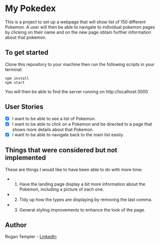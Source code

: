 # My Pokedex
This is a project to set up a webpage that will show list of 150 different Pokemon.  A user will then be able to navigate to individual pokemon pages by clicking on their name and on the new page obtain further information about that pokemon.

## To get started
Clone this repository to your machine then run the following scripts in your terminal:

```
npm install
npm start
```

You will then be able to find the server running on http://localhost:3000

## User Stories
- [x] I want to be able to see a list of Pokemon.
- [x] I want to be able to click on a Pokemon and be directed to a page that shows more details about that Pokemon.
- [x] I want to be able to navigate back to the main list easily.

## Things that were considered but not implemented
These are things I would like to have been able to do with more time:
- 1. Have the landing page display a bit more information about the Pokemon, including a picture of each one.
- 2. Tidy up how the types are displaying by removing the last comma.
- 3. General styling improvements to enhance the look of the page.

## Author
Rogan Templer - [LinkedIn](https://www.linkedin.com/in/rogan-templer-327158167/)